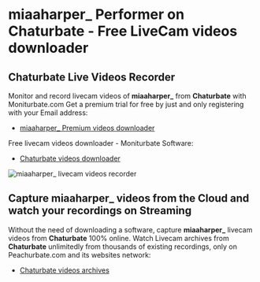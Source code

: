 # miaaharper_ Performer on Chaturbate - Free LiveCam videos downloader

## Chaturbate Live Videos Recorder

Monitor and record livecam videos of **miaaharper_** from **Chaturbate** with Moniturbate.com
Get a premium trial for free by just and only registering with your Email address:
* [miaaharper_ Premium videos downloader](https://moniturbate.com/request-demo-licence-key.html)

Free livecam videos downloader - Moniturbate Software:
* [Chaturbate videos downloader](https://moniturbate.com/moniturbate-download-software.html)

![miaaharper_ livecam videos recorder](https://peachurnet.com/templates/moniturbate-software.png)


## Capture miaaharper_ videos from the Cloud and watch your recordings on Streaming

Without the need of downloading a software, capture **miaaharper_** livecam videos from **Chaturbate** 100% online.
Watch Livecam archives from **Chaturbate** unlimitedly from thousands of existing recordings, only on Peachurbate.com and its websites network:
* [Chaturbate videos archives](https://peachurnet.com/)